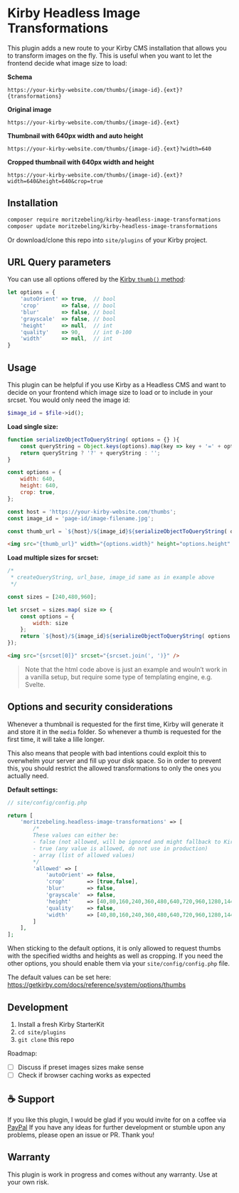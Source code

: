# Kirby Headless Image Transformations

This plugin adds a new route to your Kirby CMS installation that allows you to transform images on the fly. This is useful when you want to let the frontend decide what image size to load:

**Schema**
```
https://your-kirby-website.com/thumbs/{image-id}.{ext}?{transformations}
```

**Original image**
```
https://your-kirby-website.com/thumbs/{image-id}.{ext}
```

**Thumbnail with 640px width and auto height**
```
https://your-kirby-website.com/thumbs/{image-id}.{ext}?width=640
```

**Cropped thumbnail with 640px width and height**
```
https://your-kirby-website.com/thumbs/{image-id}.{ext}?width=640&height=640&crop=true
```

## Installation

```bash
composer require moritzebeling/kirby-headless-image-transformations
composer update moritzebeling/kirby-headless-image-transformations
```

Or download/clone this repo into `site/plugins` of your Kirby project.

## URL Query parameters

You can use all options offered by the [Kirby `thumb()` method](https://getkirby.com/docs/reference/objects/cms/file/thumb#options):

```js
let options = {
    'autoOrient' => true,  // bool
    'crop'       => false, // bool
    'blur'       => false, // bool
    'grayscale'  => false, // bool
    'height'     => null,  // int
    'quality'    => 90,    // int 0-100
    'width'      => null,  // int
}
```

## Usage

This plugin can be helpful if you use Kirby as a Headless CMS and want to decide on your frontend which image size to load or to include in your srcset. You would only need the image id:

```php
$image_id = $file->id();
```

**Load single size:**

```js
function serializeObjectToQueryString( options = {} ){
    const queryString = Object.keys(options).map(key => key + '=' + options[key]).join('&');
    return queryString ? '?' + queryString : '';
}

const options = {
    width: 640,
    height: 640,
    crop: true,
};

const host = 'https://your-kirby-website.com/thumbs';
const image_id = 'page-id/image-filename.jpg';

const thumb_url = `${host}/${image_id}${serializeObjectToQueryString( options )}`;
```
```html
<img src="{thumb_url}" width="{options.width}" height="options.height" />
```

**Load multiple sizes for srcset:**

```js
/*
 * createQueryString, url_base, image_id same as in example above
 */

const sizes = [240,480,960];

let srcset = sizes.map( size => {
    const options = {
        width: size
    };
    return `${host}/${image_id}${serializeObjectToQueryString( options )} ${size}w`;
});

```
```html
<img src="{srcset[0]}" srcset="{srcset.join(', ')}" />
```

> Note that the html code above is just an example and wouln’t work in a vanilla setup, but require some type of templating engine, e.g. Svelte.

## Options and security considerations

Whenever a thumbnail is requested for the first time, Kirby will generate it and store it in the `media` folder. So whenever a thumb is requested for the first time, it will take a lille longer.

This also means that people with bad intentions could exploit this to overwhelm your server and fill up your disk space. So in order to prevent this, you should restrict the allowed transformations to only the ones you actually need.

**Default settings:**

```php
// site/config/config.php

return [
    'moritzebeling.headless-image-transformations' => [
        /*
        These values can either be:
        - false (not allowed, will be ignored and might fallback to Kirby's default settings)
        - true (any value is allowed, do not use in production)
        - array (list of allowed values)
        */
        'allowed' => [
            'autoOrient' => false,
            'crop'       => [true,false],
            'blur'       => false,
            'grayscale'  => false,
            'height'     => [40,80,160,240,360,480,640,720,960,1280,1440,1920,2560,3200],
            'quality'    => false,
            'width'      => [40,80,160,240,360,480,640,720,960,1280,1440,1920,2560,3200],
        ]
    ],
];
```

When sticking to the default options, it is only allowed to request thumbs with the specified widths and heights as well as cropping. If you need the other options, you should enable them via your `site/config/config.php` file.

The default values can be set here:
https://getkirby.com/docs/reference/system/options/thumbs

## Development

1. Install a fresh Kirby StarterKit
2. `cd site/plugins`
3. `git clone` this repo

Roadmap:
- [ ] Discuss if preset images sizes make sense
- [ ] Check if browser caching works as expected

## ☕️ Support

If you like this plugin, I would be glad if you would invite for on a coffee via [PayPal](http://more.moritzebeling.com/support)
If you have any ideas for further development or stumble upon any problems, please open an issue or PR. Thank you!

## Warranty

This plugin is work in progress and comes without any warranty. Use at your own risk.
